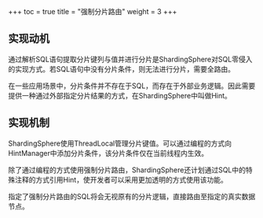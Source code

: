 +++
toc = true
title = "强制分片路由"
weight = 3
+++

## 实现动机

通过解析SQL语句提取分片键列与值并进行分片是ShardingSphere对SQL零侵入的实现方式。若SQL语句中没有分片条件，则无法进行分片，需要全路由。

在一些应用场景中，分片条件并不存在于SQL，而存在于外部业务逻辑。因此需要提供一种通过外部指定分片结果的方式，在ShardingSphere中叫做Hint。

## 实现机制

ShardingSphere使用ThreadLocal管理分片键值。可以通过编程的方式向HintManager中添加分片条件，该分片条件仅在当前线程内生效。

除了通过编程的方式使用强制分片路由，ShardingSphere还计划通过SQL中的特殊注释的方式引用Hint，使开发者可以采用更加透明的方式使用该功能。

指定了强制分片路由的SQL将会无视原有的分片逻辑，直接路由至指定的真实数据节点。
